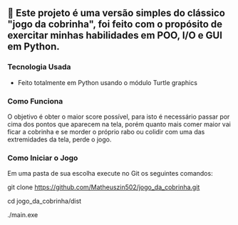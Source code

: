 ## 📖 Este projeto é uma versão simples do clássico "jogo da cobrinha", foi feito com o propósito de exercitar minhas habilidades em POO, I/O e GUI em Python.

### Tecnologia Usada

- Feito totalmente em Python usando o módulo Turtle graphics

### Como Funciona

O objetivo é obter o maior score possível, para isto é necessário passar por cima dos pontos que aparecem na tela, porém quanto mais comer maior vai ficar a cobrinha e se morder
o próprio rabo ou colidir com uma das extremidades da tela, perde o jogo.

### Como Iniciar o Jogo

Em uma pasta de sua escolha execute no Git os seguintes comandos:

git clone https://github.com/Matheuszin502/jogo_da_cobrinha.git

cd jogo_da_cobrinha/dist

./main.exe
